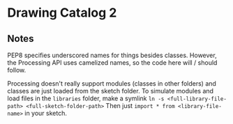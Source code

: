 # Drawing Catalog 2

## Notes

PEP8 specifies underscored names for things besides classes. However, the
Processing API uses camelized names, so the code here will / should follow.

Processing doesn't really support modules (classes in other folders) and
classes are just loaded from the sketch folder. To simulate modules and load
files in the `libraries` folder, make a symlink `ln -s <full-library-file-
path> <full-sketch-folder-path>` Then just `import * from <library-file-
name>` in your sketch.
